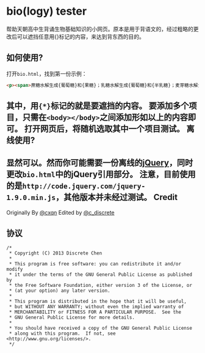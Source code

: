 bio(logy) tester
=========

 帮助天朝高中生背诵生物基础知识的小网页。原本是用于背语文的，经过粗略的更改后可以遮挡任意用{}标记的内容，来达到背东西的目的。

 如何使用?
--------------------------------------
打开``bio.html``，找到第一份示例：
```html
<p><span>蔗糖水解生成{葡萄糖}和{果糖}；乳糖水解生成{葡萄糖}和{半乳糖}；麦芽糖水解生成{两份葡萄糖}。</span></p>
```
其中，用``{*}``标记的就是要遮挡的内容。
要添加多个项目，只需在``<body></body>``之间添加形如以上的内容即可。
打开网页后，将随机选取其中一个项目测试。
 离线使用?
--------------------------------------
显然可以。然而你可能需要一份离线的[jQuery](https://github.com/jquery/jquery/)，同时更改``bio.html``中的jQuery引用部分。
注意，目前使用的是``http://code.jquery.com/jquery-1.9.0.min.js``，其他版本**并未**经过测试。
 Credit
--------------------------------------
Originally By [@cxqn](https://twitter.com/cxqn) Edited by [@c_discrete](http://discrete.tk)

 协议
--------------------------------------
```
/*
 * Copyright (C) 2013 Discrete Chen
 *
 * This program is free software: you can redistribute it and/or modify
 * it under the terms of the GNU General Public License as published by
 * the Free Software Foundation, either version 3 of the License, or
 * (at your option) any later version.
 *
 * This program is distributed in the hope that it will be useful,
 * but WITHOUT ANY WARRANTY; without even the implied warranty of
 * MERCHANTABILITY or FITNESS FOR A PARTICULAR PURPOSE.  See the
 * GNU General Public License for more details.
 *
 * You should have received a copy of the GNU General Public License
 * along with this program.  If not, see <http://www.gnu.org/licenses/>.
 */
```